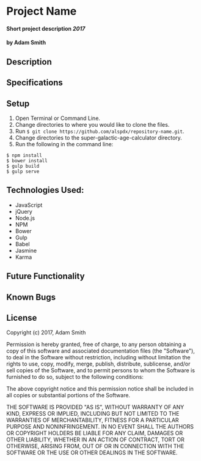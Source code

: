 # Project Name

#### Short project description _2017_

#### by **Adam Smith**

## Description

## Specifications

## Setup

  1. Open Terminal or Command Line.
  2. Change directories to where you would like to clone the files.
  3. Run
  `$ git clone https://github.com/alspdx/repository-name.git`.
  4. Change directories to the super-galactic-age-calculator directory.
  5. Run the following in the command line:
  ```
  $ npm install
  $ bower install
  $ gulp build
  $ gulp serve
  ```

## Technologies Used:
* JavaScript
* jQuery
* Node.js
* NPM
* Bower
* Gulp
* Babel
* Jasmine
* Karma

## Future Functionality

## Known Bugs

## License

Copyright (c) 2017, Adam Smith

Permission is hereby granted, free of charge, to any person obtaining a copy of this software and associated documentation files (the "Software"), to deal in the Software without restriction, including without limitation the rights to use, copy, modify, merge, publish, distribute, sublicense, and/or sell copies of the Software, and to permit persons to whom the Software is furnished to do so, subject to the following conditions:

The above copyright notice and this permission notice shall be included in all copies or substantial portions of the Software.

THE SOFTWARE IS PROVIDED "AS IS", WITHOUT WARRANTY OF ANY KIND, EXPRESS OR IMPLIED, INCLUDING BUT NOT LIMITED TO THE WARRANTIES OF MERCHANTABILITY, FITNESS FOR A PARTICULAR PURPOSE AND NONINFRINGEMENT. IN NO EVENT SHALL THE AUTHORS OR COPYRIGHT HOLDERS BE LIABLE FOR ANY CLAIM, DAMAGES OR OTHER LIABILITY, WHETHER IN AN ACTION OF CONTRACT, TORT OR OTHERWISE, ARISING FROM, OUT OF OR IN CONNECTION WITH THE SOFTWARE OR THE USE OR OTHER DEALINGS IN THE SOFTWARE.
